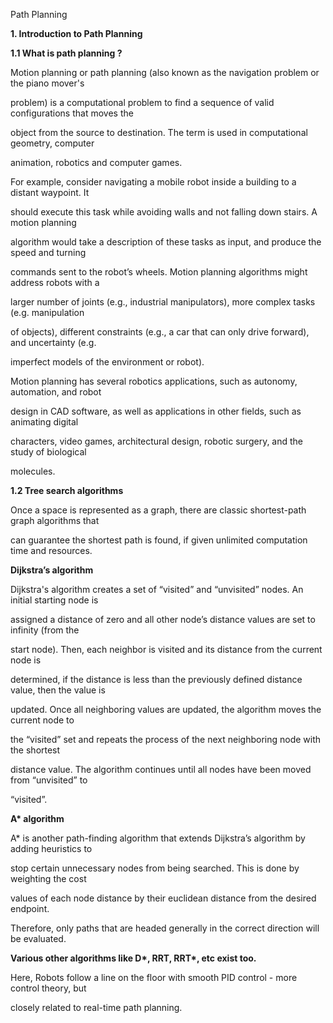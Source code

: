 ﻿<a name="br1"></a> 

Path Planning

**1. Introduction to Path Planning**

**1.1 What is path planning ?**

Motion planning or path planning (also known as the navigation problem or the piano mover's

problem) is a computational problem to find a sequence of valid configurations that moves the

object from the source to destination. The term is used in computational geometry, computer

animation, robotics and computer games.

For example, consider navigating a mobile robot inside a building to a distant waypoint. It

should execute this task while avoiding walls and not falling down stairs. A motion planning

algorithm would take a description of these tasks as input, and produce the speed and turning

commands sent to the robot’s wheels. Motion planning algorithms might address robots with a

larger number of joints (e.g., industrial manipulators), more complex tasks (e.g. manipulation

of objects), different constraints (e.g., a car that can only drive forward), and uncertainty (e.g.

imperfect models of the environment or robot).

Motion planning has several robotics applications, such as autonomy, automation, and robot

design in CAD software, as well as applications in other fields, such as animating digital

characters, video games, architectural design, robotic surgery, and the study of biological

molecules.

**1.2 Tree search algorithms**

Once a space is represented as a graph, there are classic shortest-path graph algorithms that

can guarantee the shortest path is found, if given unlimited computation time and resources.

**Dijkstra’s algorithm**



<a name="br2"></a> 

Dijkstra's algorithm creates a set of “visited” and “unvisited” nodes. An initial starting node is

assigned a distance of zero and all other node’s distance values are set to infinity (from the

start node). Then, each neighbor is visited and its distance from the current node is

determined, if the distance is less than the previously defined distance value, then the value is

updated. Once all neighboring values are updated, the algorithm moves the current node to

the “visited” set and repeats the process of the next neighboring node with the shortest

distance value. The algorithm continues until all nodes have been moved from “unvisited” to

“visited”.

**A\* algorithm**

A\* is another path-finding algorithm that extends Dijkstra’s algorithm by adding heuristics to

stop certain unnecessary nodes from being searched. This is done by weighting the cost

values of each node distance by their euclidean distance from the desired endpoint.

Therefore, only paths that are headed generally in the correct direction will be evaluated.

**Various other algorithms like D\*, RRT, RRT\*, etc exist too.**

Here, Robots follow a line on the floor with smooth PID control - more control theory, but

closely related to real-time path planning.

